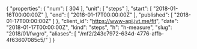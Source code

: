 {
  "properties": {
    "num": [
      304
    ],
    "unit": [
      "steps"
    ],
    "start": [
      "2018-01-16T00:00:00Z"
    ],
    "end": [
      "2018-01-17T00:00:00Z"
    ],
    "published": [
      "2018-01-17T00:00:00Z"
    ]
  },
  "client_id": "https://www-api.jvt.me/fit",
  "date": "2018-01-17T00:00:00Z",
  "kind": "steps",
  "h": "h-measure",
  "slug": "2018/01/fwgro",
  "aliases": [
    "/mf2/243c7972-634d-4776-affb-4f63607085c5/"
  ]
}
